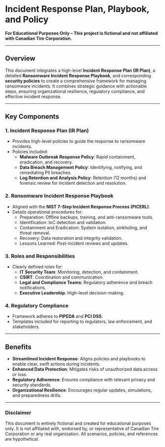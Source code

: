 # **Incident Response Plan, Playbook, and Policy**
**For Educational Purposes Only – This project is fictional and not affiliated with Canadian Tire Corporation.**

---

## **Overview**
This document integrates a high-level **Incident Response Plan (IR Plan)**, a detailed **Ransomware Incident Response Playbook**, and corresponding **security policies** to create a comprehensive framework for managing ransomware incidents. It combines strategic guidance with actionable steps, ensuring organizational resilience, regulatory compliance, and effective incident response.

---

## **Key Components**

### **1. Incident Response Plan (IR Plan)**
- Provides high-level policies to guide the response to ransomware incidents.
- Policies included:
  - **Malware Outbreak Response Policy**: Rapid containment, eradication, and recovery.
  - **Data Breach Management Policy**: Identifying, notifying, and remediating PII breaches.
  - **Log Retention and Analysis Policy**: Retention (12 months) and forensic review for incident detection and resolution.

### **2. Ransomware Incident Response Playbook**
- Aligned with the **NIST 7-Step Incident Response Process (PICERL)**.
- Details operational procedures for:
  - Preparation: Offline backups, training, and anti-ransomware tools.
  - Identification: IoC detection and validation.
  - Containment and Eradication: System isolation, sinkholing, and threat removal.
  - Recovery: Data restoration and integrity validation.
  - Lessons Learned: Post-incident reviews and updates.

### **3. Roles and Responsibilities**
- Clearly defined roles for:
  - **IT Security Team**: Monitoring, detection, and containment.
  - **CSIRT**: Coordination and communication.
  - **Legal and Compliance Teams**: Regulatory adherence and breach notifications.
  - **Executive Leadership**: High-level decision-making.

### **4. Regulatory Compliance**
- Framework adheres to **PIPEDA** and **PCI DSS**.
- Templates included for reporting to regulators, law enforcement, and stakeholders.

---

## **Benefits**
- **Streamlined Incident Response**: Aligns policies and playbooks to enable clear, swift actions during incidents.
- **Enhanced Data Protection**: Mitigates risks of unauthorized data access or loss.
- **Regulatory Adherence**: Ensures compliance with relevant privacy and security standards.
- **Organizational Resilience**: Encourages regular updates, simulations, and preparedness drills.

---

### **Disclaimer**
This document is entirely fictional and created for educational purposes only. It is not affiliated with, endorsed by, or representative of Canadian Tire Corporation or any real organization. All scenarios, policies, and references are hypothetical.
